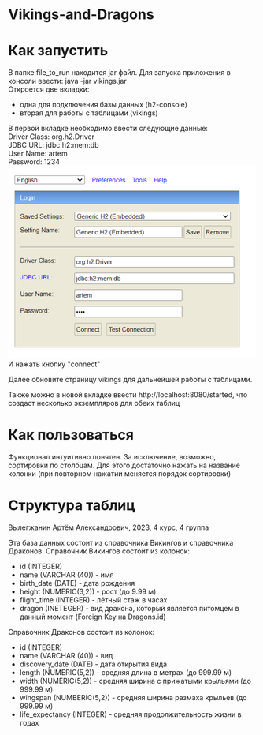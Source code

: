 # Vikings-and-Dragons

# Как запустить

В папке file_to_run находится jar файл. 
Для запуска приложения в консоли ввести: java -jar vikings.jar   
Откроется две вкладки:
- одна для подключения базы данных (h2-console)
- вторая для работы с таблицами (vikings)


В первой вкладке необходимо ввести следующие данные:    
Driver Class:	org.h2.Driver   
JDBC URL:	jdbc:h2:mem:db   
User Name:	artem   
Password:	1234   
![Подключение к БД](https://github.com/artemonchergithub/Vikings-and-Dragons/blob/main/images/%D0%92%D1%85%D0%BE%D0%B4%20%D0%B2%20%D0%B1%D0%B4.png)   
И нажать кнопку "connect"

Далее обновите страницу vikings для дальнейшей работы с таблицами.

Также можно в новой вкладке ввести http://localhost:8080/started, что создаст несколько экземпляров для обеих таблиц

# Как пользоваться

Функционал интуитивно понятен. За исключение, возможно, сортировки по столбцам. Для этого достаточно нажать на название колонки (при повторном нажатии меняется порядок сортировки)


# Структура таблиц

Вылегжанин Артём Александрович, 2023, 4 курс, 4 группа

Эта база данных состоит из справочника Викингов и справочника Драконов.
Справочник Викингов состоит из колонок:
- id (INTEGER)
- name (VARCHAR (40)) - имя
- birth_date (DATE) - дата рождения
- height (NUMERIC(3,2)) - рост (до 9.99 м)
- flight_time (INTEGER) - лётный стаж в часах
- dragon (INETEGER) - вид дракона, который является питомцем в данный момент (Foreign Key на Dragons.id)

Справочник Драконов состоит из колонок:
- id (INTEGER)
- name (VARCHAR (40)) - вид
- discovery_date (DATE) - дата открытия вида
- length (NUMERIC(5,2)) - средняя длина в метрах (до 999.99 м)
- width (NUMERIC(5,2)) - средняя ширина с прижатыми крыльями (до 999.99 м)
- wingspan (NUMBERIC(5,2)) - средняя ширина размаха крыльев (до 999.99 м)
- life_expectancy (INTEGER) - средняя продолжительность жизни в годах
